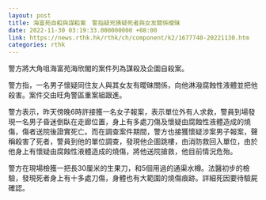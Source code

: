 ```yaml
---
layout: post
title: 海富苑自殺與謀殺案　警指疑兇猜疑死者與女友關係曖昧
date: 2022-11-30 03:19:33.000000000 +08:00
link: https://news.rthk.hk/rthk/ch/component/k2/1677740-20221130.htm
categories: rthk
---
```


警方將大角咀海富苑海欣閣的案件列為謀殺及企圖自殺案。

警方指，一名男子懷疑同住友人與其女友有曖昧關係，向他淋潑腐蝕性液體並把他殺害。案件交由旺角警區重案組跟進。

警方表示，昨天傍晚6時許接獲一名女子報案，表示單位外有人求救，警員到場發現一名男子昏迷倒臥在走廊位置，身上有多處刀傷及懷疑由腐蝕性液體造成的燒傷，傷者送院後證實死亡。而在調查案件期間，警方也接獲懷疑涉案男子報案，聲稱殺害了死者，警員到他的單位調查，發現他企圖跳樓，由消防救回入單位，由於他身上有懷疑由腐蝕性液體造成的燒傷，將他送院搶救，他目前情況危殆。

警方在現場檢獲一把長30厘米的生果刀，和5個用過的通渠水樽。法醫初步的檢驗，發現死者身上有十多處刀傷，身體也有大範圍的燒傷痕跡。詳細死因要待驗屍確認。
